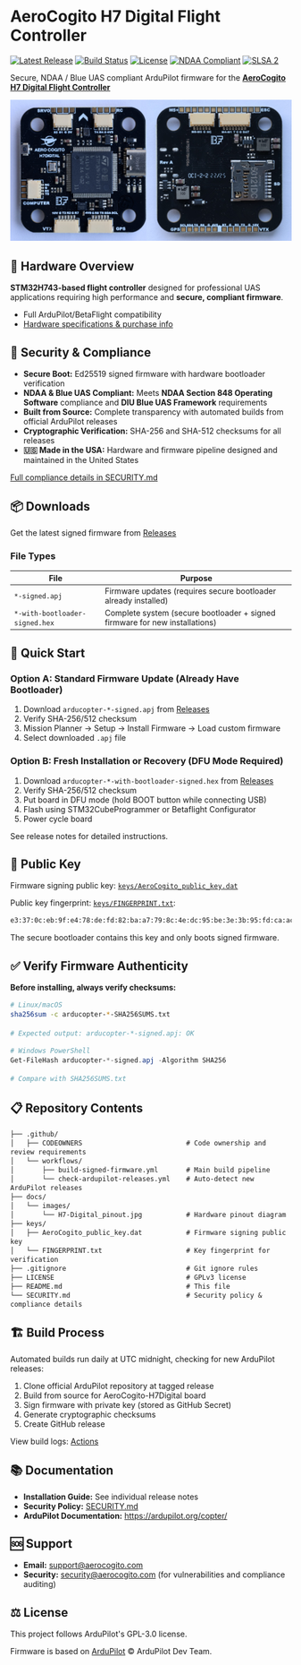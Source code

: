 # AeroCogito H7 Digital Flight Controller

[![Latest Release](https://img.shields.io/github/v/release/AeroCogito/H7-Digital-Flight-Controller?label=Latest%20Firmware)](../../releases/latest)
[![Build Status](https://img.shields.io/github/actions/workflow/status/AeroCogito/H7-Digital-Flight-Controller/build-signed-firmware.yml?branch=main)](../../actions)
[![License](https://img.shields.io/badge/License-GPL--3.0-blue.svg)](LICENSE)
[![NDAA Compliant](https://img.shields.io/badge/NDAA%20848-Compliant-green.svg)](SECURITY.md)
[![SLSA 2](https://slsa.dev/images/gh-badge-level2.svg)](SECURITY.md)

Secure, NDAA / Blue UAS compliant ArduPilot firmware for the [**AeroCogito H7 Digital Flight Controller**](https://aerocogito.com/store/p/h7-digital)

![AeroCogito H7 Digital Flight Controller](docs/images/H7-Digital_pinout.jpg)

## 🚁 Hardware Overview

**STM32H743-based flight controller** designed for professional UAS applications requiring high performance and **secure, compliant firmware**.
- Full ArduPilot/BetaFlight compatibility
- [Hardware specifications & purchase info](https://aerocogito.com/store/p/h7-digital)

## 🔐 Security & Compliance

- **Secure Boot:** Ed25519 signed firmware with hardware bootloader verification
- **NDAA & Blue UAS Compliant:** Meets **NDAA Section 848 Operating Software** compliance and **DIU Blue UAS Framework** requirements
- **Built from Source:** Complete transparency with automated builds from official ArduPilot releases
- **Cryptographic Verification:** SHA-256 and SHA-512 checksums for all releases
- **🇺🇸 Made in the USA:** Hardware and firmware pipeline designed and maintained in the United States

[Full compliance details in SECURITY.md](SECURITY.md)

## 📦 Downloads

Get the latest signed firmware from [Releases](../../releases/latest)

### File Types

| File | Purpose |
|------|---------|
| `*-signed.apj` | Firmware updates (requires secure bootloader already installed) |
| `*-with-bootloader-signed.hex` | Complete system (secure bootloader + signed firmware for new installations) |

## 🚀 Quick Start

### Option A: Standard Firmware Update (Already Have Bootloader)

1. Download `arducopter-*-signed.apj` from [Releases](../../releases/latest)
2. Verify SHA-256/512 checksum
3. Mission Planner → Setup → Install Firmware → Load custom firmware
4. Select downloaded `.apj` file

### Option B: Fresh Installation or Recovery (DFU Mode Required)

1. Download `arducopter-*-with-bootloader-signed.hex` from [Releases](../../releases/latest)
2. Verify SHA-256/512 checksum
3. Put board in DFU mode (hold BOOT button while connecting USB)
4. Flash using STM32CubeProgrammer or Betaflight Configurator
5. Power cycle board

See release notes for detailed instructions.

## 🔑 Public Key

Firmware signing public key: [`keys/AeroCogito_public_key.dat`](keys/AeroCogito_public_key.dat)

Public key fingerprint: [`keys/FINGERPRINT.txt`](/keys/FINGERPRINT.txt):
```bash
e3:37:0c:eb:9f:e4:78:de:fd:82:ba:a7:79:8c:4e:dc:95:be:3e:3b:95:fd:ca:ac:07:06:22:f2:f6:1b:16:91
```

The secure bootloader contains this key and only boots signed firmware.

## ✅ Verify Firmware Authenticity

**Before installing, always verify checksums:**
```bash
# Linux/macOS
sha256sum -c arducopter-*-SHA256SUMS.txt

# Expected output: arducopter-*-signed.apj: OK
```
```powershell
# Windows PowerShell
Get-FileHash arducopter-*-signed.apj -Algorithm SHA256

# Compare with SHA256SUMS.txt
```

## 📋 Repository Contents

```
├── .github/
│   ├── CODEOWNERS                          # Code ownership and review requirements
│   └── workflows/
│       ├── build-signed-firmware.yml       # Main build pipeline
│       └── check-ardupilot-releases.yml    # Auto-detect new ArduPilot releases
├── docs/
│   └── images/
│       └── H7-Digital_pinout.jpg           # Hardware pinout diagram
├── keys/
│   ├── AeroCogito_public_key.dat           # Firmware signing public key
│   └── FINGERPRINT.txt                     # Key fingerprint for verification
├── .gitignore                              # Git ignore rules
├── LICENSE                                 # GPLv3 license
├── README.md                               # This file
└── SECURITY.md                             # Security policy & compliance details
```

## 🏗️ Build Process

Automated builds run daily at UTC midnight, checking for new ArduPilot releases:

1. Clone official ArduPilot repository at tagged release
2. Build from source for AeroCogito-H7Digital board
3. Sign firmware with private key (stored as GitHub Secret)
4. Generate cryptographic checksums
5. Create GitHub release

View build logs: [Actions](../../actions)

## 📚 Documentation

- **Installation Guide:** See individual release notes
- **Security Policy:** [SECURITY.md](SECURITY.md)
- **ArduPilot Documentation:** https://ardupilot.org/copter/

## 🆘 Support

- **Email:** support@aerocogito.com
- **Security:** security@aerocogito.com (for vulnerabilities and compliance auditing)

## ⚖️ License

This project follows ArduPilot's GPL-3.0 license.

Firmware is based on [ArduPilot](https://github.com/ArduPilot/ardupilot) © ArduPilot Dev Team.